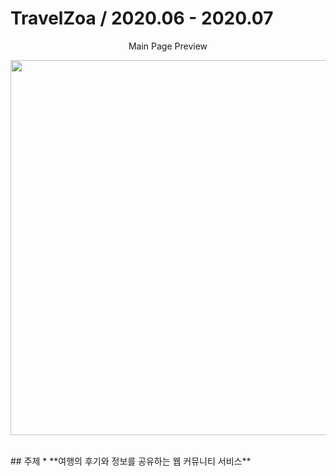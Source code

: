 # TravelZoa / 2020.06 - 2020.07
<p align="center"> Main Page Preview </p>
<p align="center"> <img src="" width="600px"> </p>
<br>
## 주제
* **여행의 후기와 정보를 공유하는 웹 커뮤니티 서비스**

